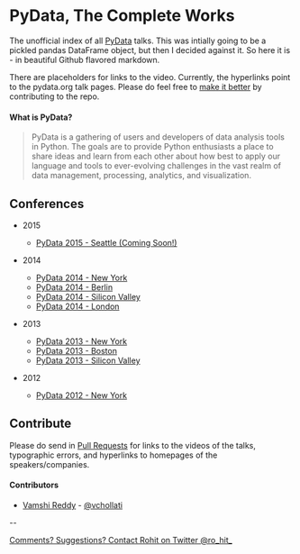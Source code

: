 # PyData, The Complete Works

The unofficial index of all [PyData](http://pydata.org/) talks.  This was intially going to be a pickled pandas DataFrame object, but then I decided against it. So here it is - in beautiful Github flavored markdown. 

There are placeholders for links to the video. Currently, the hyperlinks point to the pydata.org talk pages. Please do feel free to [make it better](#contribute) by contributing to the repo. 

#### What is PyData? 

> PyData is a gathering of users and developers of data analysis tools in Python. The goals are to provide Python enthusiasts a place to share ideas and learn from each other about how best to apply our language and tools to ever-evolving challenges in the vast realm of data management, processing, analytics, and visualization.

## Conferences

* 2015
  * [PyData 2015 - Seattle (Coming Soon!)](#yay-comingsoon)

* 2014
  * [PyData 2014 - New York](conferences/nyc2014.md)
  * [PyData 2014 - Berlin](conferences/berlin2014.md)
  * [PyData 2014 - Silicon Valley](conferences/sv2014.md)
  * [PyData 2014 - London](conferences/ldn2014.md)

* 2013
  * [PyData 2013 - New York](conferences/nyc2013.md)
  * [PyData 2013 - Boston](conferences/bos2013.md)
  * [PyData 2013 - Silicon Valley](conferences/sv2013.md)

* 2012
  * [PyData 2012 - New York](conferences/nyc2012.md)

## Contribute

Please do send in [Pull Requests](https://github.com/DataTau/datascience-anthology-pydata/pulls) for links to the videos of the talks, typographic errors, and hyperlinks to homepages of the speakers/companies.

#### Contributors 
* [Vamshi Reddy](https://twitter.com/vchollati) - [@vchollati](https://github.com/vchollati)

--

[Comments? Suggestions? Contact Rohit on Twitter @ro_hit_](http://goo.gl/9IzUCJ)
